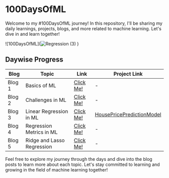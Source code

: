# 100DaysOfML

Welcome to my #100DaysOfML journey! In this repository, I'll be sharing my daily learnings, projects, blogs, and more related to machine learning. Let's dive in and learn together!

![100DaysOfML](![Regression (3)](https://github.com/nkhanna94/100DaysOfML/assets/118755402/a4493982-e431-4d5b-b9f5-3b1cdeec5ca7)
)

## Daywise Progress


| Blog | Topic | Link | Project Link |
|-----|-------|------|--------------|
| Blog 1 | Basics of ML | [Click Me!](https://niharikakhanna.hashnode.dev/day-1-dive-unveiling-the-basics-of-machine-learning-100daysofml) | - |
| Blog 2 | Challenges in ML | [Click Me!](https://niharikakhanna.hashnode.dev/day-2-dive-reflections-on-challenges-in-machine-learning) | - |
| Blog 3 | Linear Regression in ML | [Click Me!](https://niharikakhanna.hashnode.dev/embarking-on-the-ml-journey-day-1-with-linear-regression) |[HousePricePredictionModel](https://github.com/nkhanna94/100DaysOfML-house_price_prediction) |
| Blog 4 | Regression Metrics in ML | [Click Me!](https://niharikakhanna.hashnode.dev/understanding-regression-metrics-in-machine-learning-a-comprehensive-guide) | - |
| Blog 5 | Ridge and Lasso Regression | [Click Me!](https://www.analyticsvidhya.com/blog/2016/01/ridge-lasso-regression-python-complete-tutorial/) | - |



Feel free to explore my journey through the days and dive into the blog posts to learn more about each topic. Let's stay committed to learning and growing in the field of machine learning together!
